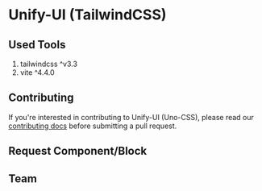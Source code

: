 # Unify-UI (TailwindCSS)


## Used Tools

1. tailwindcss ^v3.3
2. vite ^4.4.0

## Contributing
If you're interested in contributing to Unify-UI (Uno-CSS), please read our [contributing docs](CONTRIBUTING.md) before submitting a pull request.


## Request Component/Block


## Team